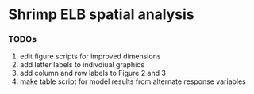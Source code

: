# Shrimp ELB spatial analysis

### TODOs
1. edit figure scripts for improved dimensions
2. add letter labels to indivdiual graphics
3. add column and row labels to Figure 2 and 3
4. make table script for model results from alternate response variables
